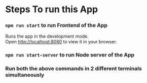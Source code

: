 # Steps To run this App

### `npm run start` to run Frontend of the App

Runs the app in the development mode.\
Open [http://localhost:8080](http://localhost:8080) to view it in your browser.

### `npm run start-server` to run Node server of the App

### Run both the above commands in 2 different terminals simultaneously


